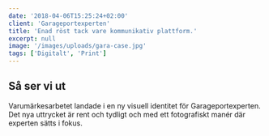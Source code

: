 ```yaml
---
date: '2018-04-06T15:25:24+02:00'
client: 'Garageportexperten'
title: 'Enad röst tack vare kommunikativ plattform.'
excerpt: null
image: '/images/uploads/gara-case.jpg'
tags: ['Digitalt', 'Print']
---
```


## Så ser vi ut

Varumärkesarbetet landade i en ny visuell identitet för Garageportexperten. Det nya uttrycket är rent och tydligt och med ett fotografiskt manér där experten sätts i fokus.
